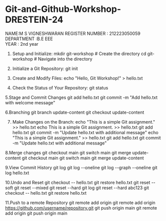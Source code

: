 # Git-and-Github-Workshop-DRESTEIN-24
NAME:M S VIGNESHWARAN 
REGISTER NUMBER : 212223050059 
DEPARTMENT :B.E EEE  
YEAR :  2nd year
1. Setup and Initialize: 
mkdir git-workshop      # Create the directory
cd git-workshop         # Navigate into the directory

2. Initialize a Git Repository:
 git init

3. Create and Modify Files:
  echo "Hello, Git Workshop!" > hello.txt
   
4. Check the Status of Your Repository: 
  git status

5.Stage and Commit Changes
 git add hello.txt
 git commit -m "Add hello.txt with welcome message"

6.Branching
 git branch update-content
 git checkout update-content

7. Make Changes on the Branch:
 echo "This is a simple Git assignment." >> hello.txt
 echo This is a simple Git assignment. >> hello.txt
 git add hello.txt
 git commit -m "Update hello.txt with additional message"
 echo "This is a simple Git assignment." >> hello.txt
 git add hello.txt
 git commit -m "Update hello.txt with additional message"

8.Merge changes
 git checkout main
 git switch main
 git merge update-content
 git checkout main
 git switch main
 git merge update-content

9.View Commit History
 git log
 git log --oneline
 git log --graph --oneline
 git log hello.txt

10.Undo and Reset
 git checkout -- hello.txt
 git restore hello.txt
 git reset --soft <commit-hash>
 git reset --mixed <commit-hash>
 git reset --hard <commit-hash>
 git log
 git reset --hard abc123
 git checkout -- hello.txt
 git restore hello.txt

11.Push to a remote Repository 
 git remote add origin <remote-url>
 git remote add origin https://github.com/username/repository.git
 git push origin main
 git remote add origin <remote-url>
 git push origin main

 


   
   
